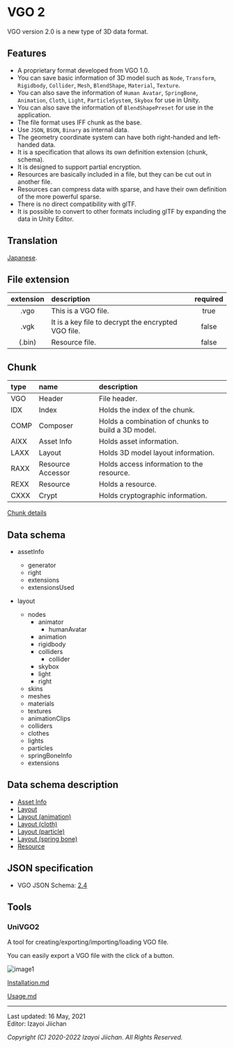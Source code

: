 # VGO 2

VGO version 2.0 is a new type of 3D data format.

## Features

- A proprietary format developed from VGO 1.0.
- You can save basic information of 3D model such as `Node`, `Transform`, `Rigidbody`, `Collider`, `Mesh`, `BlendShape`, `Material`, `Texture`.
- You can also save the information of `Human Avatar`, `SpringBone`, `Animation`, `Cloth`, `Light`, `ParticleSystem`, `Skybox` for use in Unity.
- You can also save the information of `BlendShapePreset` for use in the application.
- The file format uses IFF chunk as the base.
- Use `JSON`, `BSON`, `Binary` as internal data.
- The geometry coordinate system can have both right-handed and left-handed data.
- It is a specification that allows its own definition extension (chunk, schema).
- It is designed to support partial encryption.
- Resources are basically included in a file, but they can be cut out in another file.
- Resources can compress data with sparse, and have their own definition of the more powerful sparse.
- There is no direct compatibility with glTF.
- It is possible to convert to other formats including glTF by expanding the data in Unity Editor.

## Translation

[Japanese](https://github.com/izayoijiichan/VGO2/blob/main/README.ja.md).

## File extension

|extension|description|required|
|:--:|:--|:--:|
|.vgo|This is a VGO file.|true|
|.vgk|It is a key file to decrypt the encrypted VGO file.|false|
|(.bin)|Resource file.|false|

## Chunk

|type|name|description|
|:--|:--|:--|
|VGO|Header|File header.|
|IDX|Index|Holds the index of the chunk.|
|COMP|Composer|Holds a combination of chunks to build a 3D model.|
|AIXX|Asset Info|Holds asset information.|
|LAXX|Layout|Holds 3D model layout information.|
|RAXX|Resource Accessor|Holds access information to the resource.|
|REXX|Resource|Holds a resource.|
|CXXX|Crypt|Holds cryptographic information.|

[Chunk details](https://github.com/izayoijiichan/VGO2/blob/main/Documentation~/VGO/instructions/chunk.md)

## Data schema

- assetInfo
  - generator
  - right
  - extensions
  - extensionsUsed

- layout
  - nodes
    - animator
      - humanAvatar
    - animation
    - rigidbody
    - colliders
      - collider
    - skybox
    - light
    - right
  - skins
  - meshes
  - materials
  - textures
  - animationClips
  - colliders
  - clothes
  - lights
  - particles
  - springBoneInfo
  - extensions

## Data schema description

- [Asset Info](https://github.com/izayoijiichan/VGO2/blob/main/Documentation~/VGO/instructions/schema.assetInfo.json.md)
- [Layout](https://github.com/izayoijiichan/VGO2/blob/main/Documentation~/VGO/instructions/schema.layout.json.md)
- [Layout (animation)](https://github.com/izayoijiichan/VGO2/blob/main/Documentation~/VGO/instructions/schema.layout.animation.json.md)
- [Layout (cloth)](https://github.com/izayoijiichan/VGO2/blob/main/Documentation~/VGO/instructions/schema.layout.cloth.json.md)
- [Layout (particle)](https://github.com/izayoijiichan/VGO2/blob/main/Documentation~/VGO/instructions/schema.layout.particle.json.md)
- [Layout (spring bone)](https://github.com/izayoijiichan/VGO2/blob/main/Documentation~/VGO/instructions/schema.layout.springBoneInfo.json.md)
- [Resource](https://github.com/izayoijiichan/VGO2/blob/main/Documentation~/VGO/instructions/schema.resource.json.md)

## JSON specification

- VGO JSON Schema: [2.4](https://github.com/izayoijiichan/VGO2/tree/main/Documentation~/VGO/specification/2.4/schema)

## Tools

### UniVGO2

A tool for creating\/exporting\/importing\/loading VGO file.

You can easily export a VGO file with the click of a button.

![image1](https://github.com/izayoijiichan/vgo2/blob/main/Documentation~/UniVGO/Images/500_Export.png)

[Installation.md](https://github.com/izayoijiichan/VGO2/blob/main/Documentation~/UniVGO/Installation.md)

[Usage.md](https://github.com/izayoijiichan/VGO2/blob/main/Documentation~/UniVGO/Usage.md)

___
Last updated: 16 May, 2021  
Editor: Izayoi Jiichan

*Copyright (C) 2020-2022 Izayoi Jiichan. All Rights Reserved.*
